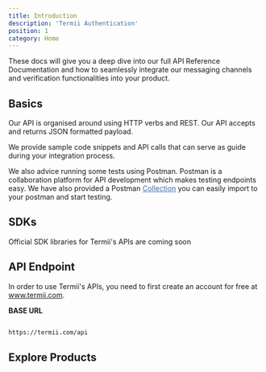 ```yaml
---
title: Introduction
description: 'Termii Authentication'
position: 1
category: Home
---
```


These docs will give you a deep dive into our full API Reference Documentation and how to seamlessly integrate our messaging channels and verification functionalities into your product.

## Basics
Our API is organised around using HTTP verbs and REST. Our API  accepts and returns JSON formatted payload.

We provide sample code snippets and API calls that can serve as guide during your integration process.

We also advice running some tests using Postman. Postman is a collaboration platform for API development which makes testing endpoints easy. We have also provided a Postman <a style="cursor:pointer; color:#406DAD" href="https://termii.s3.us-west-1.amazonaws.com/upload/files/75963Z65FmbjqAohATnC.json" target="_blank">Collection</a> you can easily import to your postman and start testing.

## SDKs
Official SDK libraries for Termii's APIs are coming soon

## API Endpoint

In order to use Termii's APIs, you need to first create an account for free at www.termii.com. 

<b>BASE URL</b>
   <code-block active>

  ```bash

 https://termii.com/api
  ```
  </code-block>

  
## Explore Products

<quickNavigation-card></quick-navigation-card>
